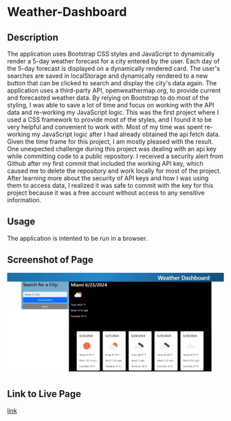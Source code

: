 # Weather-Dashboard

## Description
The application uses Bootstrap CSS styles and JavaScript to dynamically render a 5-day weather forecast for a city entered by the user. Each day of the 5-day forecast is displayed on a dynamically rendered card. The user's searches are saved in localStorage and dynamically rendered to a new button that can be clicked to search and display the city's data again. The application uses a third-party API, openweathermap.org, to provide current and forecasted weather data. 
By relying on Bootstrap to do most of the styling, I was able to save a lot of time and focus on working with the API data and re-working my JavaScript logic. This was the first project where I used a CSS framework to provide most of the styles, and I found it to be very helpful and convenient to work with. Most of my time was spent re-working my JavaScript logic after I had already obtained the api fetch data. Given the time frame for this project, I am mostly pleased with the result. 
One unexpected challenge during this project was dealing with an api key while committing code to a public repository. I received a security alert from Github after my first commit that included the working API key, which caused me to delete the repository and work locally for most of the project. After learning more about the security of API keys and how I was using them to access data, I realized it was safe to commit with the key for this project because it was a free account without access to any sensitive information.  

## Usage
The application is intented to be run in a browser. 

## Screenshot of Page
![image](assets/images/weather-dashboard-snip_.jpg)

## Link to Live Page 
[link](https://digitalscribe53.github.io/Weather-Dashboard/) 





